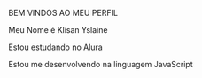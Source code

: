 BEM VINDOS AO MEU PERFIL

Meu Nome é Klisan Yslaine

Estou estudando no Alura

Estou me desenvolvendo na linguagem JavaScript
